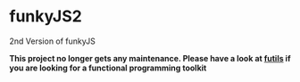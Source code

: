 # funkyJS2
2nd Version of funkyJS

**This project no longer gets any maintenance. Please have a look at [futils](https://github.com/urbandrone/futils) if you are looking for a functional programming toolkit**

